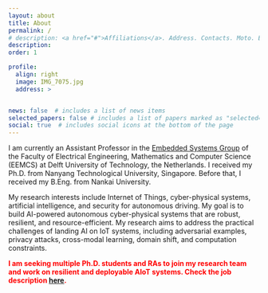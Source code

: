 ```yaml
---
layout: about
title: About
permalink: /
# description: <a href="#">Affiliations</a>. Address. Contacts. Moto. Etc.
description: 
order: 1

profile:
  align: right
  image: IMG_7075.jpg
  address: >


news: false  # includes a list of news items
selected_papers: false # includes a list of papers marked as "selected={true}"
social: true  # includes social icons at the bottom of the page
---
```


<!-- Write your biography here. Tell the world about yourself. Link to your favorite [subreddit](http://reddit.com){:target="\_blank"}. You can put a picture in, too. The code is already in, just name your picture `prof_pic.jpg` and put it in the `img/` folder.

Put your address / P.O. box / other info right below your picture. You can also disable any these elements by editing `profile` property of the YAML header of your `_pages/about.md`. Edit `_bibliography/papers.bib` and Jekyll will render your [publications page](/al-folio/publications/) automatically.

Link to your social media connections, too. This theme is set up to use [Font Awesome icons](http://fortawesome.github.io/Font-Awesome/){:target="\_blank"} and [Academicons](https://jpswalsh.github.io/academicons/){:target="\_blank"}, like the ones below. Add your Facebook, Twitter, LinkedIn, Google Scholar, or just disable all of them. -->

<!-- I am currently an Assistant Professor in the Information Systems Technology and Design (ISTD) Pillar, Singapore University of Technology and Design (SUTD). I was an Assistant Professor at Delft University of Technology, the Netherlands, from 2022 to 2024. -->
I am currently an Assistant Professor in the [Embedded Systems Group](https://www.tudelft.nl/ewi/over-de-faculteit/afdelingen/software-technology/embedded-systems) of the Faculty of Electrical Engineering, Mathematics and Computer Science (EEMCS) at Delft University of Technology, the Netherlands.
I received my Ph.D. from Nanyang Technological University, Singapore. Before that, I received my B.Eng. from Nankai University.

My research interests include Internet of Things, cyber-physical systems, artificial intelligence, and security for autonomous driving. My goal is to build AI-powered autonomous cyber-physical systems that are robust, resilient, and resource-efficient. My research aims to address the practical challenges of landing AI on IoT systems, including adversarial examples, privacy attacks, cross-modal learning, domain shift, and computation constraints.

<!-- **I am seeking multiple Ph.D. students and RAs to join my research team and work on resilient and deployable AIoT systems. Check the job description [here](https://song-qun.github.io/opening/).** -->

**<span style="color: red;">I am seeking multiple Ph.D. students and RAs to join my research team and work on resilient and deployable AIoT systems. Check the job description [here](https://song-qun.github.io/opening/).</span>**

<!-- My research interests also include exploiting physical knowledge to advance the learning process on embedded devices and developing privacy-preserved AIoT systems. -->
